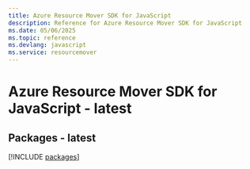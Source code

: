 ```yaml
---
title: Azure Resource Mover SDK for JavaScript
description: Reference for Azure Resource Mover SDK for JavaScript
ms.date: 05/06/2025
ms.topic: reference
ms.devlang: javascript
ms.service: resourcemover
---
```

# Azure Resource Mover SDK for JavaScript - latest
## Packages - latest
[!INCLUDE [packages](resource-mover-index.md)]